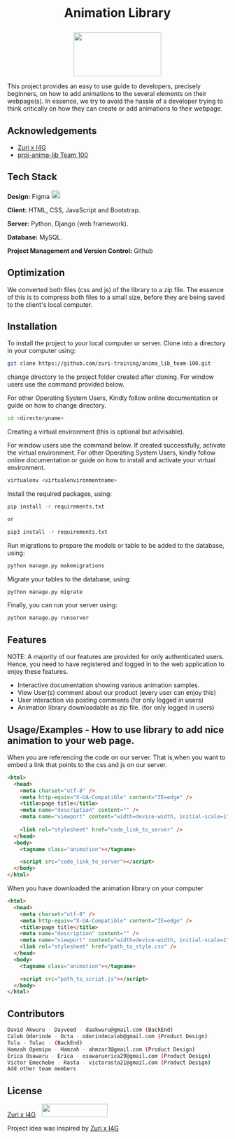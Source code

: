 # <p align='center'>Animation Library </p> 
<p align ='center'>
  <img src="https://res.cloudinary.com/dc29czhf9/image/upload/v1659106833/animo_logo_zecrf3.png" width="200" height="100">
</p>
This project provides an easy to use guide to developers, precisely beginners, on how to add animations to the several elements on their webpage(s). In essence, we try to avoid the hassle of a developer trying to think critically on how they can create or add animations to their webpage.

## Acknowledgements

- [Zuri x I4G](https://www.linkedin.com/company/zuri-team)
- [proj-anima-lib Team 100](#)

## Tech Stack

**Design:** Figma <img src="https://res.cloudinary.com/dc29czhf9/image/upload/v1659109673/Figma-logo_pw2gqg.svg" width="20" height="20">

**Client:** HTML, CSS, JavaScript and Bootstrap.

**Server:** Python, Django (web framework).

**Database:** MySQL.

**Project Management and Version Control:** Github

## Optimization

We converted both files (css and js) of the library to a zip file. The essence of this is to compress both files to a small size, before they are being saved to the client's local computer.

## Installation

To install the project to your local computer or server.
Clone into a directory in your computer using:
```bash
git clone https://github.com/zuri-training/anima_lib_team-100.git
```
change directory to the project folder created after cloning.
For window users use the command provided below.

For other Operating System Users, Kindly follow online documentation or guide on how to change directory.

```bash
cd <directoryname>
```
Creating a virtual environment (this is optional but advisable).

For window users use the command below. If created successfully, activate the virtual environment.
For other Operating System Users, kindly follow online documentation or guide on how to install and activate your virtual environment.

```bash
virtualenv <virtualenvironmentname>
```
Install the required packages, using:
```bash
pip install -r requirements.txt

or

pip3 install -r requirements.txt
```
Run migrations to prepare the models or table to be added to the database, using:
```bash
python manage.py makemigrations
```
Migrate your tables to the database, using:
```bash
python manage.py migrate
```

Finally, you can run your server using:
```bash
python manage.py runserver
```

## Features
NOTE: A majority of our features are provided for only authenticated users. Hence, you need to have registered and logged in to the web application to enjoy these features.

- Interactive documentation showing various animation samples. 
- View User(s) comment about our product (every user can enjoy this)
- User interaction via posting comments (for only logged in users)
- Animation library downloadable as zip file. (for only logged in users)

## Usage/Examples - How to use library to add nice animation to your web page.

When you are referencing the code on our server. That is,when you want to embed a link that points to the css and js on our server.

```html
<html>
  <head>
    <meta charset="utf-8" />
    <meta http-equiv="X-UA-Compatible" content="IE=edge" />
    <title>page title</title>
    <meta name="description" content="" />
    <meta name="viewport" content="width=device-width, initial-scale=1" />
    
    <link rel="stylesheet" href="code_link_to_server" />
  </head>
  <body>
    <tagname class="animation"></tagname>

    <script src="code_link_to_server"></script>
  </body>
</html>
```

When you have downloaded the animation library on your computer

```html
<html>
  <head>
    <meta charset="utf-8" />
    <meta http-equiv="X-UA-Compatible" content="IE=edge" />
    <title>page title</title>
    <meta name="description" content="" />
    <meta name="viewport" content="width=device-width, initial-scale=1" />
    <link rel="stylesheet" href="path_to_style.css" />
  </head>
  <body>
    <tagname class="animation"></tagname>

    <script src="path_to_script.js"></script>
  </body>
</html>
```

## Contributors

```bash
David Akwuru - Dayveed - daakwuru@gmail.com (BackEnd)
Caleb Oderinde - Octa - oderindecaleb@gmail.com (Product Design)
Tola - Tolac - (BackEnd)
Hamzah Opemipo - Hamzah - ahmzar3@gmail.com (Product Design)
Erica Osawaru - Erica - osawaruerica29@gmail.com (Product Design)
Victor Emechebe - Rasta - victorasta21@gmail.com (Product Design)
Add other team members
```

## License

[Zuri x I4G](https://www.linkedin.com/company/zuri-team) <img src="https://res.cloudinary.com/dc29czhf9/image/upload/v1659116899/zuri_cofp2f.png" width="150" height="30" style="padding-left: 10px">

Project idea was inspired by [Zuri x I4G](https://www.linkedin.com/company/zuri-team)
